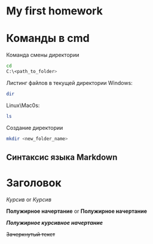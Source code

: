 # My first homework

# Команды в cmd

Команда смены директории
```sh
cd
C:\<path_to_folder>
```

Листинг файлов в текущей директории Windows:
```sh
dir
```
Linux\Mac0s:
```sh
ls
```

Создание директории
```sh
mkdir <new_folder_name>
```

## Синтаксис языка Markdown ##

# Заголовок # 

*Курсив* or _Курсив_

**Полужирное начертание** or __Полужирное начертание__

***Полужирное курсивное начертание***

~~Зачеркнутый текст~~
